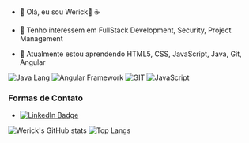 - 👋 Olá, eu sou Werick:tea: :coffee:
- 👀 Tenho interessem em FullStack Development, Security, Project Management

- 🌱 Atualmente estou aprendendo HTML5, CSS, JavaScript, Java, Git, Angular

![Java Lang](https://img.shields.io/badge/Java-ED8B00?style=for-the-badge&logo=java&logoColor=white) ![Angular Framework](https://img.shields.io/badge/Angular-DD0031?style=for-the-badge&logo=angular&logoColor=white) ![GIT](https://img.shields.io/badge/GIT-E44C30?style=for-the-badge&logo=git&logoColor=white)  ![JavaScript](https://img.shields.io/badge/JavaScript-323330?style=for-the-badge&logo=javascript&logoColor=F7DF1E)


<!--  ![GitHub stats](https://github-readme-stats.vercel.app/api?username=wericks&show_icons=true&theme=radical) -->



<!-- - I’m looking to collaborate on ... -->
<!-- - 📫 How to reach me  -->

### Formas de Contato
- [![LinkedIn Badge](https://img.shields.io/badge/LinkedIn-0077B5?style=for-the-badge&logo=linkedin&logoColor=white)](https://www.linkedin.com/in/werick-souza/)

<!---
wericks/wericks is a ✨ special ✨ repository because its `README.md` (this file) appears on your GitHub profile.
You can click the Preview link to take a look at your changes.
--->

![Werick's GitHub stats](https://github-readme-stats.vercel.app/api?username=wericks&count_private=true&theme=gruvbox)
![Top Langs](https://github-readme-stats.vercel.app/api/top-langs/?username=wericks&langs_count=8&theme=gruvbox)



